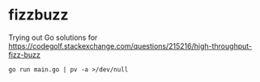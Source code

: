 # fizzbuzz

Trying out Go solutions for https://codegolf.stackexchange.com/questions/215216/high-throughput-fizz-buzz

`go run main.go | pv -a >/dev/null`
